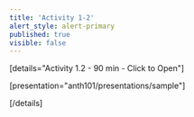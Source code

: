 ```yaml
---
title: 'Activity 1-2'
alert_style: alert-primary
published: true
visible: false
---
```


<!-- Title of the toggle goes between quotation marks. -->
[details="Activity 1.2 - 90 min - Click to Open"]

<!-- Enter content and instructions here. -->

[presentation="anth101/presentations/sample"]

[/details]  
